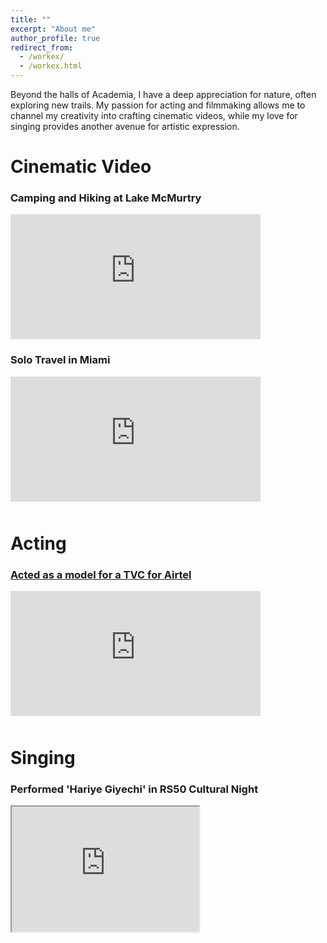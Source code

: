 ```yaml
---
title: ""
excerpt: "About me"
author_profile: true
redirect_from:
  - /workex/
  - /workex.html
---
```


Beyond the halls of Academia, I have a deep appreciation for nature, often exploring new trails. My passion for acting and filmmaking allows me to channel my creativity into crafting cinematic videos, while my love for singing provides another avenue for artistic expression. 

# Cinematic Video

### Camping and Hiking at Lake McMurtry 

<div class="video-container" data-aos="fade-right" data-aos-delay="400">
    <iframe width="400" height="200" src="https://www.youtube.com/embed/D5eQWIRp95Y" frameborder="0" allowfullscreen></iframe>
</div>

### Solo Travel in Miami 

<div class="video-container" data-aos="fade-right" data-aos-delay="400"  style="margin-bottom: 50px;">
    <iframe width="400" height="200" src="https://www.youtube.com/embed/aywzo952Nx8" frameborder="0" allowfullscreen></iframe>
</div>

# Acting
### [Acted as a model for a TVC for Airtel](https://www.linkedin.com/posts/nazrulhudashanto_working-with-little-big-films-for-airtel-activity-6959507803602345984-liaX?utm_source=share&utm_medium=member_desktop)

<div class="video-container" data-aos="fade-right" data-aos-delay="400"  style="margin-bottom: 50px;">
    <iframe width="400" height="200" src="https://www.youtube.com/embed/Id7NcNQ_qww" frameborder="0" allowfullscreen></iframe>
</div>

# Singing

### Performed 'Hariye Giyechi' in RS50 Cultural Night

<div class="video-container" data-aos="fade-right" data-aos-delay="400">
    <iframe src="https://drive.google.com/file/d/1cBbEUjZ6g8XaTWqMpAGw_uZXiC3JCww5/preview" width="300" height="200" allow="autoplay"></iframe>
</div>






